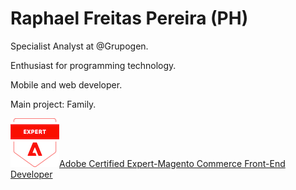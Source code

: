 # Raphael Freitas Pereira (PH) 

Specialist Analyst at @Grupogen.

Enthusiast for programming technology.

Mobile and web developer.

Main project: Family.

![Magento Commerce Front-End Badges](https://raw.githubusercontent.com/phaelfp/phaelfp/main/adobe-certified-expert-magento-commerce-front-end-developer-78.png)[Adobe Certified Expert-Magento Commerce Front-End Developer](https://www.youracclaim.com/badges/1ce9e22f-e2dd-4afb-a647-1e1fe66947b2/public_url "Magento Commerce Front-End Developer")
